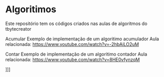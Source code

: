 # Algoritimos
Este repositório tem os códigos criados nas aulas de algoritmos do tbytecreator

Acumular
Exemplo de implementação de um algoritimo acumulador
Aula relacionada: https://www.youtube.com/watch?v=-2hbAiLO2uM

Contar 
Exemplo de implementação de um algoritimo contador
Aula relacionada: https://www.youtube.com/watch?v=8HE0vfynzqM


]]]